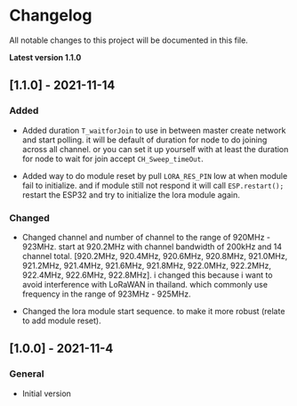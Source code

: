 # Changelog

All notable changes to this project will be documented in this file.

**Latest version 1.1.0**

## [1.1.0] - 2021-11-14

### Added

 - Added duration `T_waitforJoin` to use in between master create network and start polling. it will be default of duration for node to do joining across all channel. or you can set it up yourself with at least the duration for node to wait for join accept `CH_Sweep_timeOut`.

- Added way to do module reset by pull `LORA_RES_PIN` low at when module fail to initialize. and if module still not respond it will call `ESP.restart();` restart the ESP32 and try to initialize the lora module again.

### Changed

 - Changed channel and number of channel to the range of 920MHz - 923MHz. start at 920.2MHz with channel bandwidth of 200kHz and 14 channel total. [920.2MHz, 920.4MHz, 920.6MHz, 920.8MHz, 921.0MHz, 921.2MHz, 921.4MHz, 921.6MHz, 921.8MHz, 922.0MHz, 922.2MHz, 922.4MHz, 922.6MHz, 922.8MHz]. i changed this because i want to avoid interference with LoRaWAN in thailand. which commonly use frequency in the range of 923MHz - 925MHz.

- Changed the lora module start sequence. to make it more robust (relate to add module reset).

## [1.0.0] - 2021-11-4

### General

- Initial version